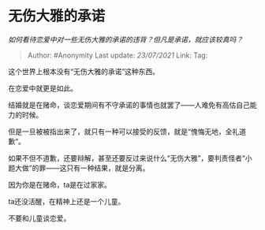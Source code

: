 # 无伤大雅的承诺
*如何看待恋爱中对一些无伤大雅的承诺的违背？但凡是承诺，就应该较真吗？*

> Author: #Anonymity
> Last update: *23/07/2021*
> Link:
> Tag:

这个世界上根本没有“无伤大雅的承诺”这种东西。

在恋爱中就更是如此。

结婚就是在赌命，谈恋爱期间有不守承诺的事情也就罢了——人难免有高估自己能力的时候。

但是一旦被被指出来了，就只有一种可以接受的反馈，就是“愧悔无地，全礼道歉”。

如果不但不道歉，还要辩解，甚至还要反过来说什么“无伤大雅”，要判责怪者“小题大做”的罪——这只有一种结果，就是分离。

因为你是在赌命，ta是在过家家。

ta还没活醒，在精神上还是一个儿童。

不要和儿童谈恋爱。
